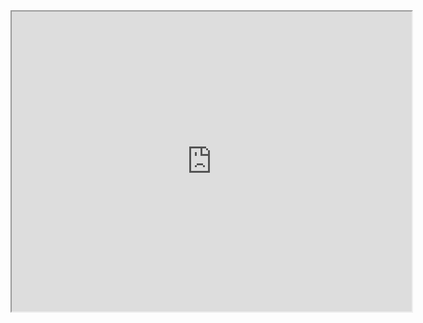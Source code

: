 <html lang="en">
<header>
  <!-- TL;DR -->
</header>
<body>
    <iframe src="https://drive.google.com/file/d/1K6WX1kGNql3nvvAZFDCYrL613Ctd1mUv/preview" width="640" height="480" allow="autoplay"></iframe>
</body>
</html>
